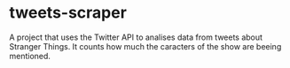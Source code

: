 # tweets-scraper
A project that uses the Twitter API to analises data from tweets about Stranger Things. It counts how much the caracters of the show are beeing mentioned.
